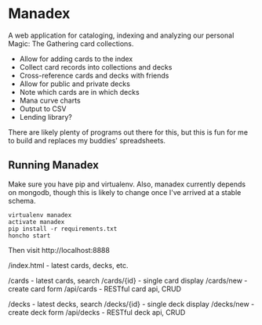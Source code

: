 # Manadex
A web application for cataloging, indexing and analyzing our personal
Magic: The Gathering card collections.

* Allow for adding cards to the index
* Collect card records into collections and decks
* Cross-reference cards and decks with friends
* Allow for public and private decks
* Note which cards are in which decks
* Mana curve charts
* Output to CSV
* Lending library?

There are likely plenty of programs out there for this, but this is fun
for me to build and replaces my buddies' spreadsheets.

## Running Manadex
Make sure you have pip and virtualenv.  Also, manadex currently
depends on mongodb, though this is likely to change once I've arrived
at a stable schema.

    virtualenv manadex
    activate manadex
    pip install -r requirements.txt
    honcho start

Then visit http://localhost:8888

/index.html     - latest cards, decks, etc.

/cards          - latest cards, search
/cards/{id}     - single card display
/cards/new      - create card form
/api/cards      - RESTful card api, CRUD

/decks          - latest decks, search
/decks/{id}     - single deck display
/decks/new      - create deck form
/api/decks      - RESTful deck api, CRUD
